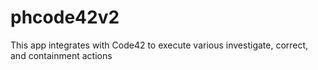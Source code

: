 # phcode42v2

This app integrates with Code42 to execute various investigate, correct, and containment actions
